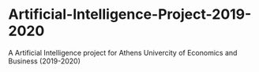 # Artificial-Intelligence-Project-2019-2020
Α Artificial Intelligence project for Athens Univercity of Economics and Business (2019-2020)

